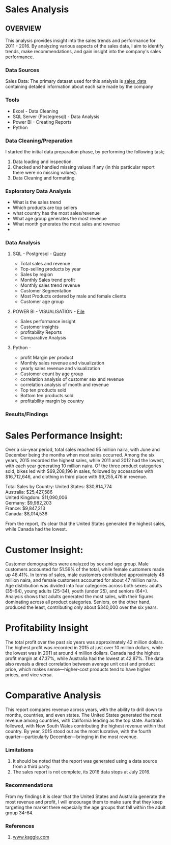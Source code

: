 # Sales Analysis 

## OVERVIEW 

This analysis provides insight into the sales trends and performance for 2011 - 2016. By analyzing various aspects of the sales data, I aim to identify trends, make recommendations, and gain insight into the company's sales performance.


### Data Sources 

Sales Data: The primary dataset used for this analysis is [sales_data](https://www.kaggle.com/datasets/jehanzaibbhatti/sales-data) containing detailed information about each sale made by the company


### Tools 

- Excel - Data Cleaning 
- SQL Server (Postegresql) - Data Analysis 
- Power BI - Creating Reports 
- Python 


### Data Cleaning/Preparation 

I started the initial data preparation phase, by performing the following task;
1. Data loading and inspection.
2. Checked and handled missing values if any (in this particular report there were no missing values).
3. Data Cleaning and formatting.

### Exploratory Data Analysis 
- What is the sales trend
- Which products are top sellers
- what country has the most sales/revenue
- What age group generates the most revenue
- What month generates the most sales and revenue
- 

### Data Analysis 


1. SQL - Postgresql  - [Query](https://1drv.ms/w/c/4c7f2cf47ea4e6aa/EWz3m4LZhqlJmj-8m_C0ygUBShqvBP69lnIyQTRfAwx-dw?e=xv9N6O)
    - Total sales and revenue
    - Top-selling products by year
    - Sales by region
    - Monthly Sales trend profit
    - Monthly sales trend revenue
    - Customer Segmentation
    - Most Products ordered by male and female clients
    - Customer age group
   
2. POWER BI - VISUALISATION - [File](https://1drv.ms/u/c/4c7f2cf47ea4e6aa/EZmP-zAyPBNNgYNOd5Q-ZHsBNBHE3XMGIL_1xYiVhFxz-A?e=Yy3r8X)
    - Sales performance insight
    - Customer insights
    - profitability Reports
    - Comparative Analysis
  
  3. Python - 
     - profit Margin per product
     - Monthly sales revenue and visualization
     - yearly sales revenue and visualization
     - Customer count by age group
     - correlation analysis of  customer sex and revenue
     - correlation analysis of month and revenue
     - Top ten products sold
     - Bottom ten products sold
     - profitability margin by country
    
### Results/Findings 

# Sales Performance Insight:
Over a six-year period, total sales reached 95 million naira, with June and December being the months when most sales occurred. Among the six years, 2015 recorded the highest sales, while 2011 and 2012 had the lowest, with each year generating 10 million naira. Of the three product categories sold, bikes led with $69,208,196 in sales, followed by accessories with $16,712,646, and clothing in third place with $9,255,476 in revenue.

Total Sales by Country:
United States: $30,814,774  
Australia: $25,427,586  
United Kingdom: $11,090,006  
Germany: $9,982,203  
France: $9,847,213  
Canada: $8,014,536

From the report, it’s clear that the United States generated the highest sales, while Canada had the lowest.


# Customer Insight:

Customer demographics were analyzed by sex and age group. Male customers accounted for 51.59% of the total, while female customers made up 48.41%. In terms of sales, male customers contributed approximately 48 million naira, and female customers accounted for about 47 million naira.
Age distribution was divided into four categories across both sexes: adults (35–64), young adults (25–34), youth (under 25), and seniors (64+). Analysis shows that adults generated the most sales, with their figures dominating across all product categories. Seniors, on the other hand, produced the least, contributing only about $340,000 over the six years.


# Profitability Insight
The total profit over the past six years was approximately 42 million dollars. The highest profit was recorded in 2015 at just over 10 million dollars, while the lowest was in 2011 at around 4 million dollars. Canada had the highest profit margin at 47.37%, while Australia had the lowest at 42.87%. The data also reveals a direct correlation between average unit cost and product price, which makes sense—higher-cost products tend to have higher prices, and vice versa.

# Comparative Analysis
This report compares revenue across years, with the ability to drill down to months, countries, and even states. The United States generated the most revenue among countries, with California leading as the top state. Australia followed, with New South Wales contributing the highest revenue within that country. By year, 2015 stood out as the most lucrative, with the fourth quarter—particularly December—bringing in the most revenue.


### Limitations 
1. It should be noted that the report was generated using a data source from a third party.
2. The sales report is not complete, its 2016 data stops at July 2016. 


### Recommendations 
From my findings it is clear that the United States and Australia generate the most revenue and profit, I will encourage them to make sure that they keep targeting the market there especially the age groups that fall within the adult group 34-64.


### References 
1. www.kaggle.com






